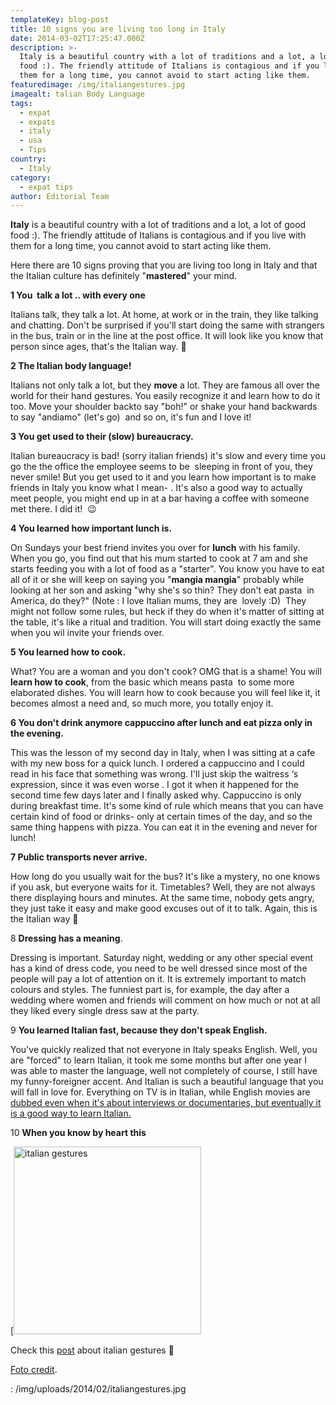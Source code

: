 ```yaml
---
templateKey: blog-post
title: 10 signs you are living too long in Italy
date: 2014-03-02T17:25:47.000Z
description: >-
  Italy is a beautiful country with a lot of traditions and a lot, a lot of good
  food :). The friendly attitude of Italians is contagious and if you live with
  them for a long time, you cannot avoid to start acting like them.
featuredimage: /img/italiangestures.jpg
imagealt: talian Body Language
tags:
  - expat
  - expats
  - italy
  - usa
  - Tips
country:
  - Italy
category:
  - expat tips
author: Editorial Team
---
```


**Italy** is a beautiful country with a lot of traditions and a lot, a lot of good food :). The friendly attitude of Italians is contagious and if you live with them for a long time, you cannot avoid to start acting like them.

Here there are 10 signs proving that you are living too long in Italy and that the Italian culture has definitely "**mastered**" your mind.

**1 You  talk a lot .. with every one**

Italians talk, they talk a lot. At home, at work or in the train, they like talking and chatting. Don't be surprised if you'll start doing the same with strangers in the bus, train or in the line at the post office. It will look like you know that person since ages, that's the Italian way. 🙂

**2 The Italian body language!**

Italians not only talk a lot, but they **move** a lot. They are famous all over the world for their hand gestures. You easily recognize it and learn how to do it too. Move your shoulder backto say "boh!" or shake your hand backwards to say "andiamo" (let's go)  and so on, it's fun and I love it!

**3 You get used to their (slow) bureaucracy.**

Italian bureaucracy is bad! (sorry italian friends) it's slow and every time you go the the office the employee seems to be  sleeping in front of you, they never smile! But you get used to it and you learn how important is to make friends in Italy you know what I mean- . It's also a good way to actually meet people, you might end up in at a bar having a coffee with someone met there. I did it!  😉

**4 You learned how important lunch is.**

On Sundays your best friend invites you over for **lunch** with his family. When you go, you find out that his mum started to cook at 7 am and she starts feeding you with a lot of food as a "starter". You know you have to eat all of it or she will keep on saying you "**mangia mangia**" probably while looking at her son and asking "why she's so thin? They don't eat pasta  in America, do they?" (Note : I love Italian mums, they are  lovely :D)  They might not follow some rules, but heck if they do when it's matter of sitting at the table, it's like a ritual and tradition. You will start doing exactly the same when you wil invite your friends over.

**5 You learned how to cook.**

What? You are a woman and you don't cook? OMG that is a shame! You will **learn how to cook**, from the basic which means pasta  to some more elaborated dishes. You will learn how to cook because you will feel like it, it becomes almost a need and, so much more, you totally enjoy it.

**6 You don't drink anymore cappuccino after lunch and eat pizza only in the evening.**

This was the lesson of my second day in Italy, when I was sitting at a cafe with my new boss for a quick lunch. I ordered a cappuccino and I could read in his face that something was wrong. I'll just skip the waitress &#8216;s expression, since it was even worse . I got it when it happened for the second time few days later and I finally asked why. Cappuccino is only during breakfast time. It's some kind of rule which means that you can have certain kind of food or drinks- only at certain times of the day, and so the same thing happens with pizza. You can eat it in the evening and never for lunch!

**7 Public transports never arrive.**

How long do you usually wait for the bus? It's like a mystery, no one knows if you ask, but everyone waits for it. Timetables? Well, they are not always there displaying hours and minutes. At the same time, nobody gets angry, they just take it easy and make good excuses out of it to talk. Again, this is the Italian way 🙂

8 **Dressing has a meaning**.

Dressing is important. Saturday night, wedding or any other special event has a kind of dress code, you need to be well dressed since most of the people will pay a lot of attention on it. It is extremely important to match colours and styles. The funniest part is, for example, the day after a wedding where women and friends will comment on how much or not at all they liked every single dress saw at the party.

9 **You learned Italian fast, because they don't speak English.**

You've quickly realized that not everyone in Italy speaks English. Well, you are "forced" to learn Italian, it took me some months but after one year I was able to master the language, well not completely of course, I still have my funny-foreigner accent. And Italian is such a beautiful language that you will fall in love for. Everything on TV is in Italian, while English movies are <span style="text-decoration: underline;">dubbed even when it's about interviews or documentaries, but eventually it is a good way to learn Italian.

10 **When you know by heart this**

[<img alt="italian gestures" src="/img/uploads/2014/02/italiangestures-300x300.jpg" width="300" height="300" />

Check this <a href="https://www.mymodernmet.com/profiles/blogs/italian-popular-gestures-3" rel="noopener noreferrer"  target="_blank" rel="noopener noreferrer">post</a> about italian gestures 🙂

<a href="https://www.mymodernmet.com/profiles/blogs/italian-popular-gestures-3" rel="noopener noreferrer"  target="_blank" rel="noopener noreferrer">Foto credit</a>.

: /img/uploads/2014/02/italiangestures.jpg
